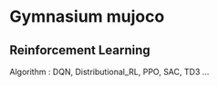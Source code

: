 # Gymnasium mujoco 

## Reinforcement Learning

Algorithm : DQN, Distributional_RL, PPO, SAC, TD3 ...
